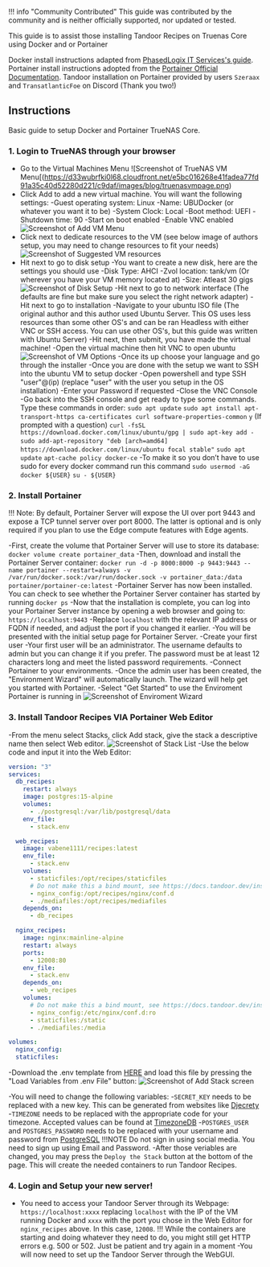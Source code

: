 !!! info "Community Contributed"
    This guide was contributed by the community and is neither officially supported, nor updated or tested.

This guide is to assist those installing Tandoor Recipes on Truenas Core using Docker and or Portainer

Docker install instructions adapted from [PhasedLogix IT Services's guide](https://getmethegeek.com/blog/2021-01-07-add-docker-capabilities-to-truenas-core/). Portainer install instructions adopted from the [Portainer Official Documentation](https://docs.portainer.io/start/install-ce/server/docker/linux). Tandoor installation on Portainer provided by users `Szeraax` and `TransatlanticFoe` on Discord (Thank you two!)

## **Instructions**

Basic guide to setup Docker and Portainer TrueNAS Core.

### 1. Login to TrueNAS through your browser
- Go to the Virtual Machines Menu
![Screenshot of TrueNAS VM Menu[(https://d33wubrfki0l68.cloudfront.net/e5bc016268e41fadea77fd91a35c40d52280d221/c9daf/images/blog/truenasvmpage.png)
- Click Add to add a new virtual machine. You will want the following settings:
	-Guest operating system: Linux
	-Name: UBUDocker (or whatever you want it to be)
	-System Clock: Local
	-Boot method: UEFI
	-Shutdown time: 90
	-Start on boot enabled
	-Enable VNC enabled
![Screenshot of Add VM Menu](https://d33wubrfki0l68.cloudfront.net/d366b2c17d8e8515c9b266ff5451d2b35413cca3/1e0fa/images/blog/vmsetupscreen.png)
- Click next to dedicate resources to the VM (see below image of authors setup, you may need to change resources to fit your needs)
![Screenshot of Suggested VM resources](https://d33wubrfki0l68.cloudfront.net/b96ec49a4ba0c3a5577d5f22275e31d7dbdebe52/81017/images/blog/dockerresourcesetup.png)
- Hit next to go to disk setup
	-You want to create a new disk, here are the settings you should use
	-Disk Type: AHCI
	-Zvol location: tank/vm (Or wherever you have your VM memory located at)
	-Size: Atleast 30 gigs
![Screenshot of Disk Setup](https://d33wubrfki0l68.cloudfront.net/adb782ea4ec5531710e69bfefde641927ebdce00/a8cde/images/blog/dockerdisksetup.png)
-Hit next to go to network interface (The defaults are fine but make sure you select the right network adapter)
-Hit next to go to installation
	-Navigate to your ubuntu ISO file (The original author and this author used Ubuntu Server. This OS uses less resources than some other OS's and can be ran Headless with either VNC or SSH access. You can use other OS's, but this guide was written with Ubuntu Server)
-Hit next, then submit, you have made the virtual machine!
	-Open the virtual machine then hit VNC to open ubuntu
![Screenshot of VM Options](https://d33wubrfki0l68.cloudfront.net/93d874e9630735f8a8d851a220b0411446149c6a/5deb3/images/blog/docketvmpage.png)
-Once its up choose your language and go through the installer
	-Once you are done with the setup we want to SSH into the ubuntu VM to setup docker
	-Open powershell and type SSH "user"@(ip) (replace "user" with the user you setup in the OS installation)
	-Enter your Password if requested
	-Close the VNC Console
	-Go back into the SSH console and get ready to type some commands. Type these commands in order:
	`sudo apt update`
	`sudo apt install apt-transport-https ca-certificates curl software-properties-common`
	`y` (If prompted with a question)
	`curl -fsSL https://download.docker.com/linux/ubuntu/gpg | sudo apt-key add -`
	`sudo add-apt-repository "deb [arch=amd64] https://download.docker.com/linux/ubuntu focal stable"`
	`sudo apt update`
	`apt-cache policy docker-ce`
	-To make it so you don’t have to use sudo for every docker command run this command
	`sudo usermod -aG docker ${USER}`
	`su - ${USER}`

### 2. Install Portainer
!!! Note: By default, Portainer Server will expose the UI over port 9443 and expose a TCP tunnel server over port 8000. The latter is optional and is only required if you plan to use the Edge compute features with Edge agents.

-First, create the volume that Portainer Server will use to store its database:
`docker volume create portainer_data`
-Then, download and install the Portainer Server container:
`docker run -d -p 8000:8000 -p 9443:9443 --name portainer --restart=always -v /var/run/docker.sock:/var/run/docker.sock -v portainer_data:/data portainer/portainer-ce:latest`
-Portainer Server has now been installed. You can check to see whether the Portainer Server container has started by running `docker ps`
-Now that the installation is complete, you can log into your Portainer Server instance by opening a web browser and going to:
	`https://localhost:9443`
	-Replace `localhost` with the relevant IP address or FQDN if needed, and adjust the port if you changed it earlier.
-You will be presented with the initial setup page for Portainer Server.
-Create your first user
	-Your first user will be an administrator. The username defaults to admin but you can change it if you prefer. The password must be at least 12 characters long and meet the listed password requirements.
-Connect Portainer to your environments.
	-Once the admin user has been created, the "Environment Wizard" will automatically launch. The wizard will help get you started with Portainer.
	-Select "Get Started" to use the Enviroment Portainer is running in
![Screenshot of Enviroment Wizard](https://2914113074-files.gitbook.io/~/files/v0/b/gitbook-x-prod.appspot.com/o/spaces%2FiZWHJxqQsgWYd9sI88sO%2Fuploads%2Fsig45vFliINvOKGKVStk%2F2.15-install-server-setup-wizard.png?alt=media&token=cd21d9e8-0632-40db-af9a-581365f98209)

### 3. Install Tandoor Recipes VIA Portainer Web Editor
-From the menu select Stacks, click Add stack, give the stack a descriptive name then select Web editor.
![Screenshot of Stack List](https://2914113074-files.gitbook.io/~/files/v0/b/gitbook-x-prod.appspot.com/o/spaces%2FiZWHJxqQsgWYd9sI88sO%2Fuploads%2FnBx62EIPhmUy1L0S1iKI%2F2.15-docker_add_stack_web_editor.gif?alt=media&token=c45c0151-9c15-4d79-b229-1a90a7a86b84)
-Use the below code and input it into the Web Editor:

```yaml
version: "3"
services:
  db_recipes:
    restart: always
    image: postgres:15-alpine
    volumes:
      - ./postgresql:/var/lib/postgresql/data
    env_file:
      - stack.env

  web_recipes:
    image: vabene1111/recipes:latest
    env_file:
      - stack.env
    volumes:
      - staticfiles:/opt/recipes/staticfiles
      # Do not make this a bind mount, see https://docs.tandoor.dev/install/docker/#volumes-vs-bind-mounts
      - nginx_config:/opt/recipes/nginx/conf.d 
      - ./mediafiles:/opt/recipes/mediafiles
    depends_on:
      - db_recipes

  nginx_recipes:
    image: nginx:mainline-alpine
    restart: always
    ports:
      - 12008:80
    env_file:
      - stack.env
    depends_on:
      - web_recipes
    volumes:
      # Do not make this a bind mount, see https://docs.tandoor.dev/install/docker/#volumes-vs-bind-mounts
      - nginx_config:/etc/nginx/conf.d:ro
      - staticfiles:/static
      - ./mediafiles:/media

volumes:
  nginx_config:
  staticfiles:
```

-Download the .env template from [HERE](https://raw.githubusercontent.com/vabene1111/recipes/develop/.env.template) and load this file by pressing the "Load Variables from .env File" button:
![Screenshot of Add Stack screen](https://www.portainer.io/hubfs/image-png-Feb-21-2022-06-21-15-88-PM.png)

-You will need to change the following variables:
	-`SECRET_KEY` needs to be replaced with a new key. This can be generated from websites like [Djecrety](https://djecrety.ir/)
	-`TIMEZONE` needs to be replaced with the appropriate code for your timezone. Accepted values can be found at [TimezoneDB](https://timezonedb.com/time-zones)
	-`POSTGRES_USER` and `POSTGRES_PASSWORD` needs to be replaced with your username and password from [PostgreSQL](https://www.postgresql.org/) !!!NOTE Do not sign in using social media. You need to sign up using Email and Password.
-After those veriables are changed, you may press the `Deploy the Stack` button at the bottom of the page. This will create the needed containers to run Tandoor Recipes.

### 4. Login and Setup your new server!
- You need to access your Tandoor Server through its Webpage: `https://localhost:xxxx` replacing `localhost` with the IP of the VM running Docker and `xxxx` with the port you chose in the Web Editor for `nginx_recipes` above. In this case, `12008`. 
!!! While the containers are starting and doing whatever they need to do, you might still get HTTP errors e.g. 500 or 502. Just be patient and try again in a moment
-You will now need to set up the Tandoor Server through the WebGUI.
